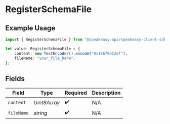 # RegisterSchemaFile

## Example Usage

```typescript
import { RegisterSchemaFile } from "@speakeasy-api/speakeasy-client-sdk-typescript/sdk/models/operations";

let value: RegisterSchemaFile = {
    content: new TextEncoder().encode("0x1E670eC2ef"),
    fileName: "your_file_here",
};
```

## Fields

| Field              | Type               | Required           | Description        |
| ------------------ | ------------------ | ------------------ | ------------------ |
| `content`          | *Uint8Array*       | :heavy_check_mark: | N/A                |
| `fileName`         | *string*           | :heavy_check_mark: | N/A                |